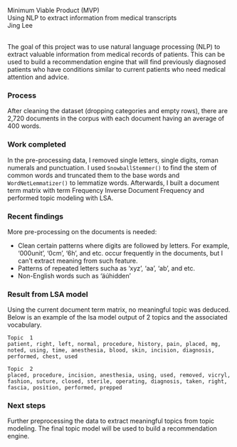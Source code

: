 Minimum Viable Product (MVP) <br>
Using NLP to extract information from medical transcripts <br>
Jing Lee <br> 

<br> 
The goal of this project was to use natural language processing (NLP) to extract valuable information from medical records of patients. This can be used to build a recommendation engine that will find previously diagnosed patients who have conditions similar to current patients who need medical attention and advice. <br> 

### Process
After cleaning the dataset (dropping categories and empty rows), there are 2,720 documents in the corpus with each document having an average of 400 words.

### Work completed
In the pre-processing data, I removed single letters, single digits, roman numerals and punctuation. I used `SnowballStemmer()` to find the stem of common words and truncated them to the base words and `WordNetLemmatizer()` to lemmatize words. Afterwards, I built a document term matrix with term Frequency Inverse Document Frequency and performed topic modeling with LSA.

### Recent findings 
More pre-processing on the documents is needed: 
* Clean certain patterns where digits are followed by letters. For example, ‘000unit’, ‘0cm’, ‘6h’, and etc. occur frequently in the documents, but I can’t extract meaning from such feature. 
* Patterns of repeated letters sucha as ‘xyz’, ‘aa’, ‘ab’, and etc.
* Non-English words such as ‘äúhidden’

### Result from LSA model
Using the current document term matrix, no meaningful topic was deduced. Below is an example of the lsa model output of 2 topics and the associated vocabulary.

```
Topic  1
patient, right, left, normal, procedure, history, pain, placed, mg, noted, using, time, anesthesia, blood, skin, incision, diagnosis, performed, chest, used

Topic  2
placed, procedure, incision, anesthesia, using, used, removed, vicryl, fashion, suture, closed, sterile, operating, diagnosis, taken, right, fascia, position, performed, prepped
```

### Next steps
Further preprocessing the data to extract meaningful topics from topic modeling. The final topic model will be used to build a recommendation engine. 

